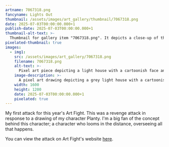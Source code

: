 ```yaml
---
artname: 7067318.png
fancyname: Lights Out
thumbnail: /assets/images/art_gallery/thumbnail/7067318.png
date: 2025-07-03T00:00:00.000+1
publish-date: 2025-07-03T00:00:00.000+1
thumbnail-alt-text: >-
  Thumbnail for gallery item "7067318.png". It depicts a close-up of the anthropomorphic pine tree Yona.
pixelated-thumbnail: true
images:
  - img1:
    src: /assets/images/art_gallery/7067318.png
    filename: 7067318.png
    alt-text: >-
      Pixel art piece depicting a light house with a cartoonish face and limbs.
    image-description: >-
      A pixel art drawing depicting a grey light house with a cartoonish face and limbs. They are sitting at the edge of a cliff, the sky a greyish blue with wispy white clouds. The cliff is brown dirt and has thin green grass on it. The character has a pensive expression on their face.
    width: 1600
    height: 1200
    date: 2025-07-03T00:00:00.000+1
    pixelated: true
---
```

<p>
	My first attack for this year's Art Fight. This was a revenge attack in response to a drawing of my character Planty. I'm a big fan of the concept behind this character; a character who looms in the distance, overseeing all that happens.
</p>
<p>
	You can view the attack on Art Fight's website <a href="https://artfight.net/attack/9348087.lights-out" target="_blank">here</a>.
</p>
